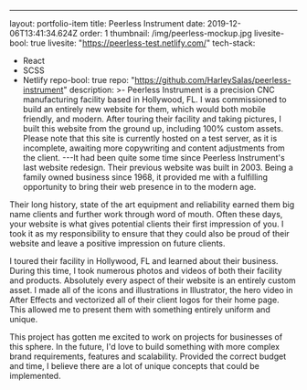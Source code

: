 ---
layout: portfolio-item
title: Peerless Instrument
date: 2019-12-06T13:41:34.624Z
order: 1
thumbnail: /img/peerless-mockup.jpg
livesite-bool: true
livesite: "https://peerless-test.netlify.com/"
tech-stack:
  - React
  - SCSS
  - Netlify
repo-bool: true
repo: "https://github.com/HarleySalas/peerless-instrument"
description: >-
  Peerless Instrument is a precision CNC manufacturing facility based in
  Hollywood, FL. I was commissioned to build an entirely new website for them,
  which would both mobile friendly, and modern. After touring their facility and
  taking pictures, I built this website from the ground up, including 100% custom
  assets. Please note that this site is currently hosted on a test server, as it is incomplete, awaiting more copywriting and content adjustments from the client.
---It had been quite some time since Peerless Instrument's last website redesign. Their previous website was built in 2003. Being a family owned business since 1968, it provided me with a fulfilling opportunity to bring their web presence in to the modern age.

Their long history, state of the art equipment and reliability earned them big name clients and further work through word of mouth. Often these days, your website is what gives potential clients their first impression of you. I took it as my responsibility to ensure that they could also be proud of their website and leave a positive impression on future clients.

I toured their facility in Hollywood, FL and learned about their business. During this time, I took numerous photos and videos of both their facility and products. Absolutely every aspect of their website is an entirely custom asset. I made all of the icons and illustrations in Illustrator, the hero video in After Effects and vectorized all of their client logos for their home page. This allowed me to present them with something entirely uniform and unique.

This project has gotten me excited to work on projects for businesses of this sphere. In the future, I'd love to build something with more complex brand requirements, features and scalability. Provided the correct budget and time, I believe there are a lot of unique concepts that could be implemented.

